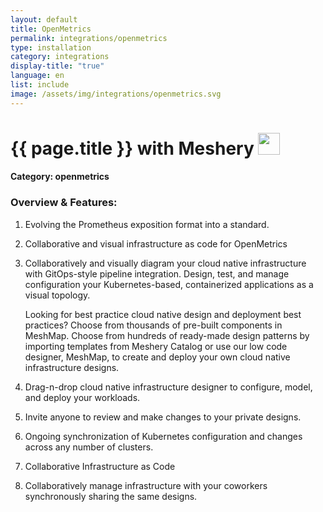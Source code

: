 ```yaml
---
layout: default
title: OpenMetrics
permalink: integrations/openmetrics
type: installation
category: integrations
display-title: "true"
language: en
list: include
image: /assets/img/integrations/openmetrics.svg
---
```


<h1>{{ page.title }} with Meshery <img src="{{ page.image }}" style="width: 35px; height: 35px;" /></h1>


#### Category: openmetrics

### Overview & Features:
1. Evolving the Prometheus exposition format into a standard.

2. Collaborative and visual infrastructure as code for OpenMetrics

4. 
    Collaboratively and visually diagram your cloud native infrastructure with GitOps-style pipeline integration. Design, test, and manage configuration your Kubernetes-based, containerized applications as a visual topology.



    Looking for best practice cloud native design and deployment best practices? Choose from thousands of pre-built components in MeshMap. Choose from hundreds of ready-made design patterns by importing templates from Meshery Catalog or use our low code designer, MeshMap, to create and deploy your own cloud native infrastructure designs.



5. Drag-n-drop cloud native infrastructure designer to configure, model, and deploy your workloads.

6. Invite anyone to review and make changes to your private designs.

7. Ongoing synchronization of Kubernetes configuration and changes across any number of clusters.

8. Collaborative Infrastructure as Code

9. Collaboratively manage infrastructure with your coworkers synchronously sharing the same designs.

